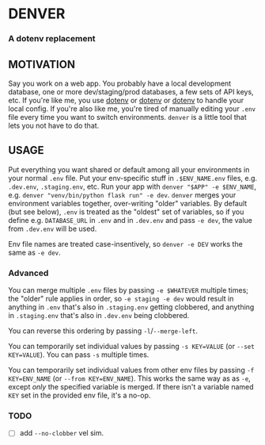 # DENVER

### A dotenv replacement

## MOTIVATION
Say you work on a web app. You probably have a local development database, one or more dev/staging/prod databases, a few sets of API keys, etc. If you're like me, you use [dotenv](https://pypi.org/project/python-dotenv/) or [dotenv](https://www.npmjs.com/package/dotenv) or [dotenv](https://github.com/bkeepers/dotenv) to handle your local config. If you're also like me, you're tired of manually editing your `.env` file every time you want to switch environments. `denver` is a little tool that
lets you not have to do that.


## USAGE
Put everything you want shared or default among all your environments in your normal `.env` file. Put your env-specific stuff in `.$ENV_NAME.env` files, e.g. `.dev.env`, `.staging.env`, etc. Run your app with `denver "$APP" -e $ENV_NAME`, e.g. `denver "venv/bin/python flask run" -e dev`. `denver` merges your environment variables together, over-writing "older" variables. By default (but see below), `.env` is treated as the "oldest" set of variables, so if you define e.g. `DATABASE_URL` in
`.env` and in `.dev.env` and pass `-e dev`, the value from `.dev.env` will be used.

Env file names are treated case-insentively, so `denver -e DEV` works the same as `-e dev`.

### Advanced
You can merge multiple `.env` files by passing `-e $WHATEVER` multiple times; the "older" rule applies in order, so `-e staging -e dev` would result in anything in `.env` that's also in `.staging.env` getting clobbered, and anything in `.staging.env` that's also in `.dev.env` being clobbered.

You can reverse this ordering by passing `-l`/`--merge-left`.

You can temporarily set individual values by passing `-s KEY=VALUE` (or `--set KEY=VALUE`). You can pass `-s` multiple times.

You can temporarily set individual values from other env files by passing `-f KEY=ENV_NAME` (or `--from KEY=ENV_NAME`). This works the same way as as `-e`, except _only_ the specified variable is merged. If there isn't a variable named `KEY` set in the provided env file, it's a no-op.


### TODO
- [ ] add `--no-clobber` vel sim.
